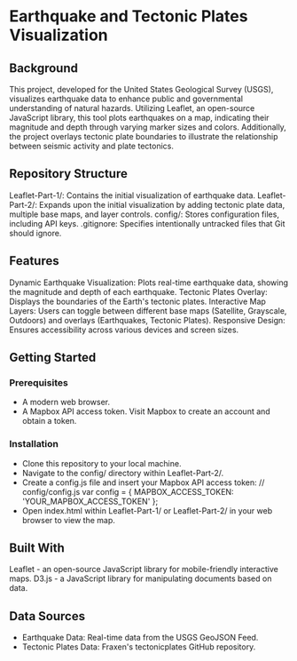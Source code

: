 # Earthquake and Tectonic Plates Visualization
## Background
This project, developed for the United States Geological Survey (USGS), visualizes earthquake data to enhance public and governmental understanding of natural hazards. Utilizing Leaflet, an open-source JavaScript library, this tool plots earthquakes on a map, indicating their magnitude and depth through varying marker sizes and colors. Additionally, the project overlays tectonic plate boundaries to illustrate the relationship between seismic activity and plate tectonics.

## Repository Structure
Leaflet-Part-1/: Contains the initial visualization of earthquake data.
Leaflet-Part-2/: Expands upon the initial visualization by adding tectonic plate data, multiple base maps, and layer controls.
config/: Stores configuration files, including API keys.
.gitignore: Specifies intentionally untracked files that Git should ignore.

## Features
Dynamic Earthquake Visualization: Plots real-time earthquake data, showing the magnitude and depth of each earthquake.
Tectonic Plates Overlay: Displays the boundaries of the Earth's tectonic plates.
Interactive Map Layers: Users can toggle between different base maps (Satellite, Grayscale, Outdoors) and overlays (Earthquakes, Tectonic Plates).
Responsive Design: Ensures accessibility across various devices and screen sizes.


## Getting Started
### Prerequisites
- A modern web browser.
- A Mapbox API access token. Visit Mapbox to create an account and obtain a token.
  
### Installation
- Clone this repository to your local machine.
- Navigate to the config/ directory within Leaflet-Part-2/.
- Create a config.js file and insert your Mapbox API access token:
            // config/config.js
            var config = {
                MAPBOX_ACCESS_TOKEN: 'YOUR_MAPBOX_ACCESS_TOKEN'
            };
- Open index.html within Leaflet-Part-1/ or Leaflet-Part-2/ in your web browser to view the map.
  
## Built With
Leaflet - an open-source JavaScript library for mobile-friendly interactive maps.
D3.js - a JavaScript library for manipulating documents based on data.

## Data Sources
- Earthquake Data: Real-time data from the USGS GeoJSON Feed.
- Tectonic Plates Data: Fraxen's tectonicplates GitHub repository.
